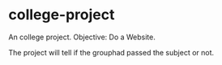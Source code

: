 # college-project
An college project. Objective: Do a Website.

The project will tell if the grouphad passed the subject or not.
